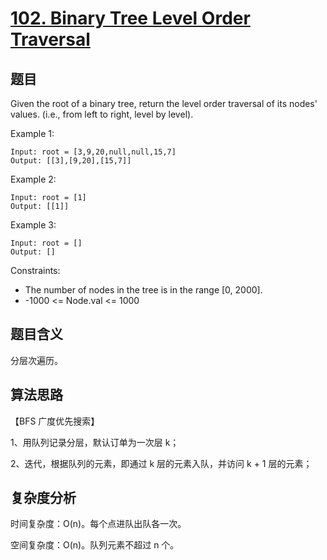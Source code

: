 # [102. Binary Tree Level Order Traversal](https://leetcode.com/problems/binary-tree-level-order-traversal/)

## 题目

Given the root of a binary tree, return the level order traversal of its nodes' values. (i.e., from left to right, level by level).

Example 1:
```
Input: root = [3,9,20,null,null,15,7]
Output: [[3],[9,20],[15,7]]
```

Example 2:
```
Input: root = [1]
Output: [[1]]
```

Example 3:
```
Input: root = []
Output: []
```

Constraints:
- The number of nodes in the tree is in the range [0, 2000].
- -1000 <= Node.val <= 1000

## 题目含义

分层次遍历。

## 算法思路

【BFS 广度优先搜索】

1、用队列记录分层，默认订单为一次层 k；

2、迭代，根据队列的元素，即通过 k 层的元素入队，并访问 k + 1 层的元素；

## 复杂度分析

时间复杂度：O(n)。每个点进队出队各一次。

空间复杂度：O(n)。队列元素不超过 n 个。
